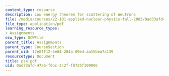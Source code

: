 ```yaml
---
content_type: resource
description: Low energy theorem for scattering of neutrons
file: /media/courses/22-101-applied-nuclear-physics-fall-2003/0ad33afd47a6f6bc3c2ff8725f109006_ps4.pdf
file_type: application/pdf
learning_resource_types:
- Assignments
ocw_type: OCWFile
parent_title: Assignments
parent_type: CourseSection
parent_uid: 17e8ff12-6e84-284a-09e4-aa15bea7a139
resourcetype: Document
title: ps4.pdf
uid: 0ad33afd-47a6-f6bc-3c2f-f8725f109006
---
```

